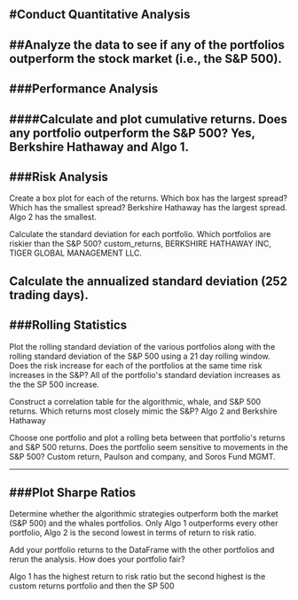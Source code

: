 #Conduct Quantitative Analysis
---

##Analyze the data to see if any of the portfolios outperform the stock market (i.e., the S&P 500).
---

###Performance Analysis
---

####Calculate and plot cumulative returns. Does any portfolio outperform the S&P 500?
Yes, Berkshire Hathaway and Algo 1.
---
###Risk Analysis
---

Create a box plot for each of the returns. Which box has the largest spread? Which has the smallest spread?
Berkshire Hathaway has the largest spread. Algo 2 has the smallest.

Calculate the standard deviation for each portfolio. Which portfolios are riskier than the S&P 500?
custom_returns, BERKSHIRE HATHAWAY INC, TIGER GLOBAL MANAGEMENT LLC.

Calculate the annualized standard deviation (252 trading days).
---
###Rolling Statistics
---

Plot the rolling standard deviation of the various portfolios along with the rolling standard deviation of the S&P 500 using a 21 day rolling window. Does the risk increase for each of the portfolios at the same time risk increases in the S&P?
All of the portfolio's standard deviation increases as the the SP 500 increase.

Construct a correlation table for the algorithmic, whale, and S&P 500 returns. Which returns most closely mimic the S&P?
Algo 2 and Berkshire Hathaway

Choose one portfolio and plot a rolling beta between that portfolio's returns and S&P 500 returns. Does the portfolio seem sensitive to movements in the S&P 500?
Custom return, Paulson and company, and Soros Fund MGMT.

---
###Plot Sharpe Ratios
---

Determine whether the algorithmic strategies outperform both the market (S&P 500) and the whales portfolios.
Only Algo 1 outperforms every other portfolio, Algo 2 is the second lowest in terms of return to risk ratio.

Add your portfolio returns to the DataFrame with the other portfolios and rerun the analysis. How does your portfolio fair?

Algo 1 has the highest return to risk ratio but the second highest is the custom returns portfolio and then the SP 500






